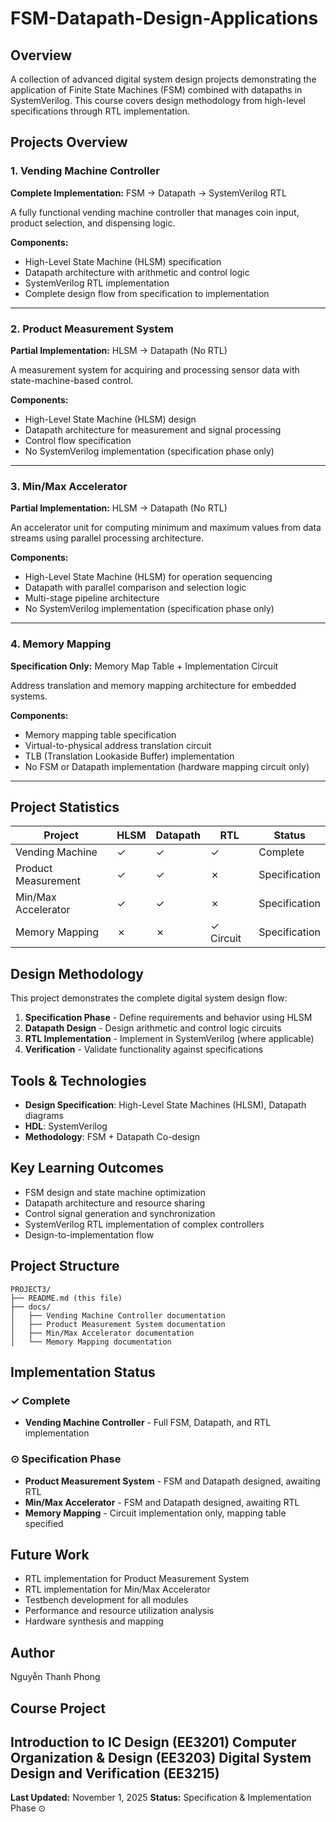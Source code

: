 # FSM-Datapath-Design-Applications

## Overview

A collection of advanced digital system design projects demonstrating the application of Finite State Machines (FSM) combined with datapaths in SystemVerilog. This course covers design methodology from high-level specifications through RTL implementation.

## Projects Overview

### 1. Vending Machine Controller
**Complete Implementation:** FSM → Datapath → SystemVerilog RTL

A fully functional vending machine controller that manages coin input, product selection, and dispensing logic.

**Components:**
- High-Level State Machine (HLSM) specification
- Datapath architecture with arithmetic and control logic
- SystemVerilog RTL implementation
- Complete design flow from specification to implementation

---

### 2. Product Measurement System
**Partial Implementation:** HLSM → Datapath (No RTL)

A measurement system for acquiring and processing sensor data with state-machine-based control.

**Components:**
- High-Level State Machine (HLSM) design
- Datapath architecture for measurement and signal processing
- Control flow specification
- No SystemVerilog implementation (specification phase only)

---

### 3. Min/Max Accelerator
**Partial Implementation:** HLSM → Datapath (No RTL)

An accelerator unit for computing minimum and maximum values from data streams using parallel processing architecture.

**Components:**
- High-Level State Machine (HLSM) for operation sequencing
- Datapath with parallel comparison and selection logic
- Multi-stage pipeline architecture
- No SystemVerilog implementation (specification phase only)

---

### 4. Memory Mapping
**Specification Only:** Memory Map Table + Implementation Circuit

Address translation and memory mapping architecture for embedded systems.

**Components:**
- Memory mapping table specification
- Virtual-to-physical address translation circuit
- TLB (Translation Lookaside Buffer) implementation
- No FSM or Datapath implementation (hardware mapping circuit only)

---

## Project Statistics

| Project | HLSM | Datapath | RTL | Status |
|---------|------|----------|-----|--------|
| Vending Machine | ✓ | ✓ | ✓ | Complete |
| Product Measurement | ✓ | ✓ | ✗ | Specification |
| Min/Max Accelerator | ✓ | ✓ | ✗ | Specification |
| Memory Mapping | ✗ | ✗ | ✓ Circuit | Specification |

## Design Methodology

This project demonstrates the complete digital system design flow:

1. **Specification Phase** - Define requirements and behavior using HLSM
2. **Datapath Design** - Design arithmetic and control logic circuits
3. **RTL Implementation** - Implement in SystemVerilog (where applicable)
4. **Verification** - Validate functionality against specifications

## Tools & Technologies

- **Design Specification**: High-Level State Machines (HLSM), Datapath diagrams
- **HDL**: SystemVerilog
- **Methodology**: FSM + Datapath Co-design

## Key Learning Outcomes

- FSM design and state machine optimization
- Datapath architecture and resource sharing
- Control signal generation and synchronization
- SystemVerilog RTL implementation of complex controllers
- Design-to-implementation flow

## Project Structure

```
PROJECT3/
├── README.md (this file)
├── docs/
│   ├── Vending Machine Controller documentation
│   ├── Product Measurement System documentation
│   ├── Min/Max Accelerator documentation
│   └── Memory Mapping documentation
```

## Implementation Status

### ✓ Complete
- **Vending Machine Controller** - Full FSM, Datapath, and RTL implementation

### ⊙ Specification Phase
- **Product Measurement System** - FSM and Datapath designed, awaiting RTL
- **Min/Max Accelerator** - FSM and Datapath designed, awaiting RTL
- **Memory Mapping** - Circuit implementation only, mapping table specified

## Future Work

- RTL implementation for Product Measurement System
- RTL implementation for Min/Max Accelerator
- Testbench development for all modules
- Performance and resource utilization analysis
- Hardware synthesis and mapping

## Author
Nguyễn Thanh Phong 

## Course Project
Introduction to IC Design (EE3201)
Computer Organization & Design (EE3203)
Digital System Design and Verification (EE3215)
---

**Last Updated:** November 1, 2025
**Status:** Specification & Implementation Phase ⊙
